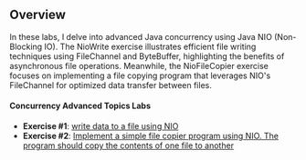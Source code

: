 ## Overview

In these labs, I delve into advanced Java concurrency using Java NIO (Non-Blocking IO). The NioWrite exercise illustrates efficient file writing techniques using FileChannel and ByteBuffer, highlighting the benefits of asynchronous file operations. Meanwhile, the NioFileCopier exercise focuses on implementing a file copying program that leverages NIO's FileChannel for optimized data transfer between files.

#### Concurrency Advanced Topics Labs

- <strong>Exercise #1</strong>: [write data to a file using NIO](./nio/labs/nioWrite)
- <strong>Exercise #2</strong>: [ Implement a simple file copier program using NIO. The program should copy the contents of one file to another](./nio/labs/nioFileCopier)
